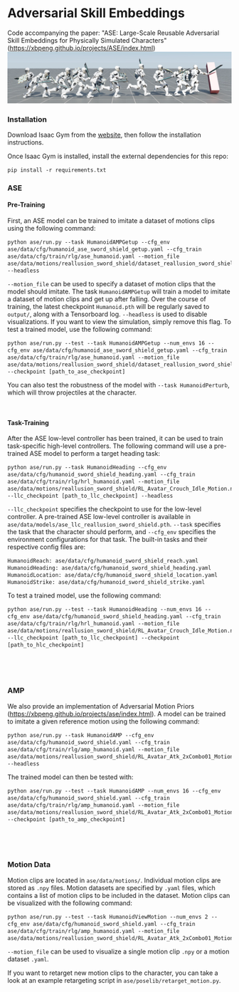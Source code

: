 # Adversarial Skill Embeddings

Code accompanying the paper:
"ASE: Large-Scale Reusable Adversarial Skill Embeddings for Physically Simulated Characters" \
(https://xbpeng.github.io/projects/ASE/index.html) \
![Skills](images/ase_teaser.png)


### Installation

Download Isaac Gym from the [website](https://developer.nvidia.com/isaac-gym), then
follow the installation instructions.

Once Isaac Gym is installed, install the external dependencies for this repo:

```
pip install -r requirements.txt
```


### ASE

#### Pre-Training

First, an ASE model can be trained to imitate a dataset of motions clips using the following command:
```
python ase/run.py --task HumanoidAMPGetup --cfg_env ase/data/cfg/humanoid_ase_sword_shield_getup.yaml --cfg_train ase/data/cfg/train/rlg/ase_humanoid.yaml --motion_file ase/data/motions/reallusion_sword_shield/dataset_reallusion_sword_shield.yaml --headless
```
`--motion_file` can be used to specify a dataset of motion clips that the model should imitate. 
The task `HumanoidAMPGetup` will train a model to imitate a dataset of motion clips and get up after falling.
Over the course of training, the latest checkpoint `Humanoid.pth` will be regularly saved to `output/`,
along with a Tensorboard log. `--headless` is used to disable visualizations. If you want to view the
simulation, simply remove this flag. To test a trained model, use the following command:
```
python ase/run.py --test --task HumanoidAMPGetup --num_envs 16 --cfg_env ase/data/cfg/humanoid_ase_sword_shield_getup.yaml --cfg_train ase/data/cfg/train/rlg/ase_humanoid.yaml --motion_file ase/data/motions/reallusion_sword_shield/dataset_reallusion_sword_shield.yaml --checkpoint [path_to_ase_checkpoint]
```
You can also test the robustness of the model with `--task HumanoidPerturb`, which will throw projectiles at the character.

&nbsp;

#### Task-Training

After the ASE low-level controller has been trained, it can be used to train task-specific high-level controllers.
The following command will use a pre-trained ASE model to perform a target heading task:
```
python ase/run.py --task HumanoidHeading --cfg_env ase/data/cfg/humanoid_sword_shield_heading.yaml --cfg_train ase/data/cfg/train/rlg/hrl_humanoid.yaml --motion_file ase/data/motions/reallusion_sword_shield/RL_Avatar_Crouch_Idle_Motion.npy --llc_checkpoint [path_to_llc_checkpoint] --headless
```
`--llc_checkpoint` specifies the checkpoint to use for the low-level controller. A pre-trained ASE low-level
controller is available in `ase/data/models/ase_llc_reallusion_sword_shield.pth`.
`--task` specifies the task that the character should perform, and `--cfg_env` specifies the environment
configurations for that task. The built-in tasks and their respective config files are:
```
HumanoidReach: ase/data/cfg/humanoid_sword_shield_reach.yaml
HumanoidHeading: ase/data/cfg/humanoid_sword_shield_heading.yaml
HumanoidLocation: ase/data/cfg/humanoid_sword_shield_location.yaml
HumanoidStrike: ase/data/cfg/humanoid_sword_shield_strike.yaml
```
To test a trained model, use the following command:
```
python ase/run.py --test --task HumanoidHeading --num_envs 16 --cfg_env ase/data/cfg/humanoid_sword_shield_heading.yaml --cfg_train ase/data/cfg/train/rlg/hrl_humanoid.yaml --motion_file ase/data/motions/reallusion_sword_shield/RL_Avatar_Crouch_Idle_Motion.npy --llc_checkpoint [path_to_llc_checkpoint] --checkpoint [path_to_hlc_checkpoint]
```


&nbsp;

&nbsp;

### AMP

We also provide an implementation of Adversarial Motion Priors (https://xbpeng.github.io/projects/ase/index.html).
A model can be trained to imitate a given reference motion using the following command:
```
python ase/run.py --task HumanoidAMP --cfg_env ase/data/cfg/humanoid_sword_shield.yaml --cfg_train ase/data/cfg/train/rlg/amp_humanoid.yaml --motion_file ase/data/motions/reallusion_sword_shield/RL_Avatar_Atk_2xCombo01_Motion.npy --headless
```
The trained model can then be tested with:
```
python ase/run.py --test --task HumanoidAMP --num_envs 16 --cfg_env ase/data/cfg/humanoid_sword_shield.yaml --cfg_train ase/data/cfg/train/rlg/amp_humanoid.yaml --motion_file ase/data/motions/reallusion_sword_shield/RL_Avatar_Atk_2xCombo01_Motion.npy --checkpoint [path_to_amp_checkpoint]
```

&nbsp;

&nbsp;

### Motion Data

Motion clips are located in `ase/data/motions/`. Individual motion clips are stored as `.npy` files. Motion datasets are specified by `.yaml` files, which contains a list of motion clips to be included in the dataset. Motion clips can be visualized with the following command:
```
python ase/run.py --test --task HumanoidViewMotion --num_envs 2 --cfg_env ase/data/cfg/humanoid_sword_shield.yaml --cfg_train ase/data/cfg/train/rlg/amp_humanoid.yaml --motion_file ase/data/motions/reallusion_sword_shield/RL_Avatar_Atk_2xCombo01_Motion.npy
```
`--motion_file` can be used to visualize a single motion clip `.npy` or a motion dataset `.yaml`.


If you want to retarget new motion clips to the character, you can take a look at an example retargeting script in `ase/poselib/retarget_motion.py`.
